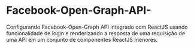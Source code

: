 # Facebook-Open-Graph-API-

Configurando Facebook-Open-Graph API integrado com ReactJS usando funcionalidade de login e renderizando a resposta de uma requisição de uma API em um conjunto de componentes ReactJS menores.
